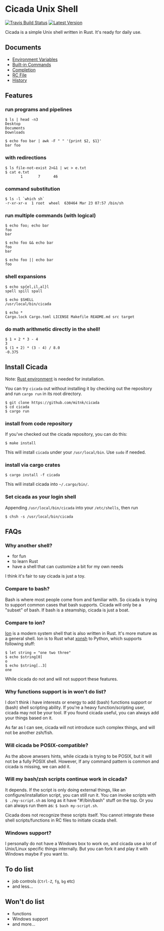 # Cicada Unix Shell

[![Travis Build Status](https://api.travis-ci.org/mitnk/cicada.svg?branch=master)](https://travis-ci.org/mitnk/cicada)
[![Latest Version](https://img.shields.io/crates/v/cicada.svg)](https://crates.io/crates/cicada)

Cicada is a simple Unix shell written in Rust. It's ready for daily use.

## Documents

- [Environment Variables](https://github.com/mitnk/cicada/tree/master/docs/envs.md)
- [Built-in Commands](https://github.com/mitnk/cicada/tree/master/docs/built-in-cmd.md)
- [Completion](https://github.com/mitnk/cicada/tree/master/docs/completion.md)
- [RC File](https://github.com/mitnk/cicada/tree/master/docs/rc-file.md)
- [History](https://github.com/mitnk/cicada/tree/master/docs/history.md)

## Features

### run programs and pipelines

```
$ ls | head -n3
Desktop
Documents
Downloads

$ echo foo bar | awk -F " " '{print $2, $1}'
bar foo
```

### with redirections

```
$ ls file-not-exist 2>&1 | wc > e.txt
$ cat e.txt
       1       7      46
```

### command substitution

```
$ ls -l `which sh`
-r-xr-xr-x  1 root  wheel  630464 Mar 23 07:57 /bin/sh
```

### run multiple commands (with logical)

```
$ echo foo; echo bar
foo
bar

$ echo foo && echo bar
foo
bar

$ echo foo || echo bar
foo
```

### shell expansions

```
$ echo sp{el,il,al}l
spell spill spall

$ echo $SHELL
/usr/local/bin/cicada

$ echo *
Cargo.lock Cargo.toml LICENSE Makefile README.md src target
```

### do math arithmetic directly in the shell!

```
$ 1 + 2 * 3 - 4
3
$ (1 + 2) * (3 - 4) / 8.0
-0.375
```

## Install Cicada

Note: [Rust environment](https://rustup.rs/) is needed for installation.

You can try `cicada` out without installing it by checking out the repository
and run `cargo run` in its root directory.

```
$ git clone https://github.com/mitnk/cicada
$ cd cicada
$ cargo run
```

### install from code repository

If you've checked out the cicada repository, you can do this:

```
$ make install
```

This will install `cicada` under your `/usr/local/bin`. Use `sudo` if needed.

### install via cargo crates

```
$ cargo install -f cicada
```

This will install cicada into `~/.cargo/bin/`.

### Set cicada as your login shell

Appending `/usr/local/bin/cicada` into your `/etc/shells`, then run
```
$ chsh -s /usr/local/bin/cicada
```

## FAQs

### Why another shell?

- for fun
- to learn Rust
- have a shell that can customize a bit for my own needs

I think it's fair to say cicada is just a toy.

### Compare to bash?

Bash is where most people come from and familiar with. So cicada is trying to support common cases that bash supports. Cicada will only be a "subset" of bash. If bash is a steamship, cicada is just a boat.

### Compare to ion?

[Ion](https://github.com/redox-os/ion) is a modern system shell that is also written in Rust. It's more mature as a general shell. Ion is to Rust what [xonsh](http://xon.sh) to Python, which supports following stuff:
```
$ let string = "one two three"
$ echo $string[0]
o
$ echo $string[..3]
one
```
While cicada do not and will not support these features.

### Why functions support is in won't do list?

I don't think i have interests or energy to add (bash) functions support or (bash) shell scripting ability. If you're a heavy function/scripting user, cicada may not be your tool. If you found cicada useful, you can always add your things based on it.

As far as I can see, cicada will not introduce such complex things, and will not be another zsh/fish.

### Will cicada be POSIX-compatible?

As the above anwsers hints, while cicada is trying to be POSIX, but it will not be a fully POSIX shell. However, If any command pattern is common and cicada is missing, we can add it.

### Will my bash/zsh scripts continue work in cicada?

It depends. If the script is only doing external things, like an configure/installation script, you can still run it. You can invoke scripts with `$ ./my-script.sh` as long as it have "#!/bin/bash" stuff on the top. Or you can always run them as: `$ bash my-script.sh`.

Cicada does not recognize these scripts itself. You cannot integrate these shell scripts/functions in RC files to initiate cicada shell.

### Windows support?

I personally do not have a Windows box to work on, and cicada use a lot of Unix/Linux specific things internally. But you can fork it and play it with Windows maybe if you want to.


## To do list

- job controls (`Ctrl-Z`, `fg`, `bg` etc)
- and less...

## Won't do list

- functions
- Windows support
- and more...
